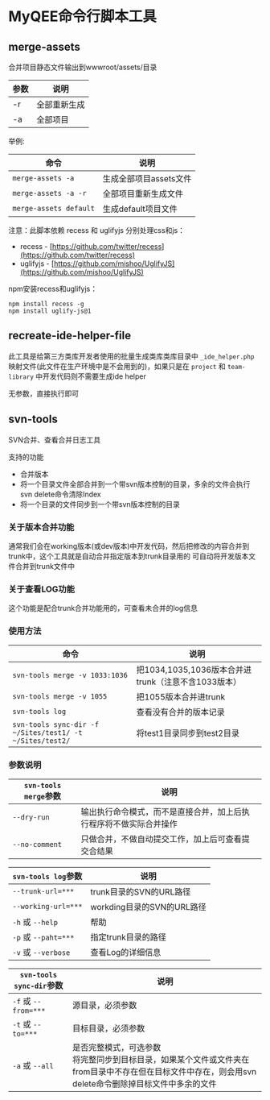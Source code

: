 MyQEE命令行脚本工具
================


merge-assets
------------
合并项目静态文件输出到wwwroot/assets/目录

参数   |  说明
------|-------
-r    | 全部重新生成
-a    | 全部项目

举例:

命令   |  说明
------|-------
`merge-assets -a`      | 生成全部项目assets文件
`merge-assets -a -r`   | 全部项目重新生成文件
`merge-assets default` | 生成default项目文件


注意：此脚本依赖 recess 和 uglifyjs 分别处理css和js：

 * recess   - [https://github.com/twitter/recess](https://github.com/twitter/recess)
 * uglifyjs - [https://github.com/mishoo/UglifyJS](https://github.com/mishoo/UglifyJS)

npm安装recess和uglifyjs：

    npm install recess -g
    npm install uglify-js@1




recreate-ide-helper-file
------------------------
此工具是给第三方类库开发者使用的批量生成类库类库目录中 `_ide_helper.php` 映射文件(此文件在生产环境中是不会用到的)，如果只是在 `project` 和 `team-library` 中开发代码则不需要生成ide helper

无参数，直接执行即可



svn-tools
---------
SVN合并、查看合并日志工具

支持的功能

 * 合并版本
 * 将一个目录文件全部合并到一个带svn版本控制的目录，多余的文件会执行svn delete命令清除Index
 * 将一个目录的文件同步到一个带svn版本控制的目录

### 关于版本合并功能
通常我们会在working版本(或dev版本)中开发代码，然后把修改的内容合并到trunk中，这个工具就是自动合并指定版本到trunk目录用的
可自动将开发版本文件合并到trunk文件中

### 关于查看LOG功能
这个功能是配合trunk合并功能用的，可查看未合并的log信息


### 使用方法

命令   |  说明
------|-------
`svn-tools merge -v 1033:1036`     |         把1034,1035,1036版本合并进trunk（注意不含1033版本）
`svn-tools merge -v 1055  `        |         把1055版本合并进trunk
`svn-tools log`                    |         查看没有合并的版本记录
`svn-tools sync-dir -f ~/Sites/test1/ -t ~/Sites/test2/`  |  将test1目录同步到test2目录


### 参数说明

`svn-tools merge`参数  |  说明
----------------------|--------
`--dry-run`           |  输出执行命令模式，而不是直接合并，加上后执行程序将不做实际合并操作
`--no-comment`        |  只做合并，不做自动提交工作，加上后可查看提交合结果

`svn-tools log`参数    |  说明
----------------------|------
`--trunk-url=***`     |  trunk目录的SVN的URL路径
`--working-url=***`   |  workding目录的SVN的URL路径
`-h` 或 `--help`      |  帮助
`-p` 或 `--paht=***`  |  指定trunk目录的路径
`-v` 或 `--verbose`   |  查看Log的详细信息

`svn-tools sync-dir`参数  | 说明
-------------------------|---------
`-f` 或 `--from=***`     | 源目录，必须参数
`-t` 或 `--to=***`       | 目标目录，必须参数
`-a` 或 `--all`          | 是否完整模式，可选参数<br />将完整同步到目标目录，如果某个文件或文件夹在from目录中不存在但在目标文件中存在，则会用svn delete命令删除掉目标文件中多余的文件

